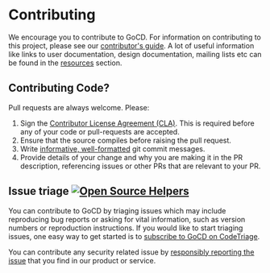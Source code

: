 # Contributing

We encourage you to contribute to GoCD. For information on contributing to this project, please see our <a href="https://www.gocd.org/contribute/">contributor's guide</a>.
A lot of useful information like links to user documentation, design documentation, mailing lists etc can be found in the <a href="https://www.gocd.org/community/resources.html">resources</a> section.

## Contributing Code?

Pull requests are always welcome. Please:

1. Sign the [Contributor License Agreement (CLA)](https://www.gocd.org/contribute/cla.html). This is required before any of your code or pull-requests are accepted.
2. Ensure that the source compiles before raising the pull request.
3. Write [informative, well-formatted](https://chris.beams.io/posts/git-commit/) git commit messages.
4. Provide details of your change and why you are making it in the PR description, referencing issues or other PRs that are relevant to your PR.

## Issue triage [![Open Source Helpers](https://www.codetriage.com/gocd/gocd/badges/users.svg)](https://www.codetriage.com/gocd/gocd)

You can contribute to GoCD by triaging issues which may include reproducing bug reports or asking for vital information, such as version numbers or reproduction instructions. If you would like to start triaging issues, one easy way to get started is to [subscribe to GoCD on CodeTriage](https://www.codetriage.com/gocd/gocd).

You can contribute any security related issue by [responsibly reporting the issue](https://hackerone.com/gocd) that you find in our product or service.
